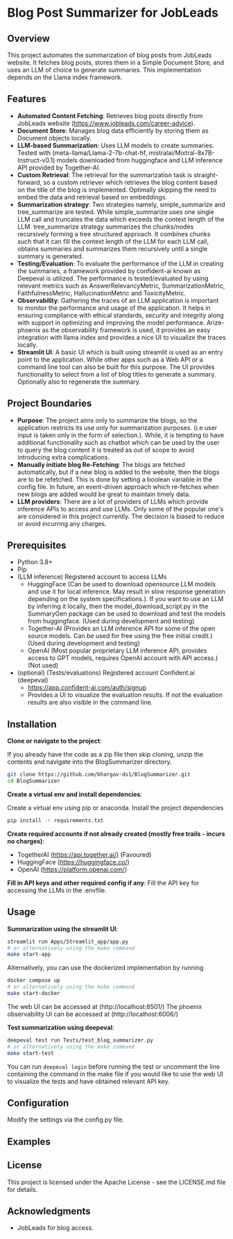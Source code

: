 # Blog Post Summarizer for JobLeads

## Overview

This project automates the summarization of blog posts from JobLeads website. It fetches blog posts, stores them in a
Simple Document Store, and uses an LLM of choice to generate summaries. This implementation depends on the Llama index
framework.

## Features

- **Automated Content Fetching**: Retrieves blog posts directly from JobLeads
  website (https://www.jobleads.com/career-advice).
- **Document Store**: Manages blog data efficiently by storing them as Document objects locally.
- **LLM-based Summarization**: Uses LLM models to create summaries. Tested with (meta-llama/Llama-2-7b-chat-hf,
  mistralai/Mixtral-8x7B-Instruct-v0.1) models downloaded from huggingface and LLM inference API provided by
  Together-AI.
- **Custom Retrieval**: The retrieval for the summarization task is straight-forward, so a custom retriever which
  retrieves the blog content based on the title of the blog is implemented. Optimally skipping the need to embed the
  data and retrieval based on embeddings.
- **Summarization strategy**: Two strategies namely, simple_summarize and tree_summarize are tested. While
  simple_summarize uses one single LLM call and truncates the data which exceeds the context length of the LLM.
  tree_summarize strategy summarizes the chunks/nodes recursively forming a tree structured approach. It combines chunks
  such that it can fill the context
  length of the LLM for each LLM call, obtains summaries and summarizes them recursively until a single summary is
  generated.
- **Testing/Evaluation**: To evaluate the performance of the LLM in creating the summaries, a framework provided by
  confident-ai known as Deepeval is utilized. The performance is tested/evaluated by using relevant metrics such as
  AnswerRelevancyMetric, SummarizationMetric, FaithfulnessMetric, HallucinationMetric and ToxicityMetric.
- **Observability**: Gathering the traces of an LLM application is important to monitor the performance and usage of the
  application. It helps in ensuring compliance with ethical standards, security and integrity along with support in
  optimizing and improving the model performance. Arize-phoenix as the observability framework is used, it provides an
  easy integration with llama index and provides a nice UI to visualize the traces locally.
- **Streamlit UI**: A basic UI which is built using streamlit is used as an entry point to the application. While other
  apps such as a Web API or a command line tool can also be built for this purpose. The UI provides functionality to
  select from a list of blog titles to generate a summary. Optionally also to regenerate the summary.

## Project Boundaries

- **Purpose**: The project aims only to summarize the blogs, so the application restricts its use only for summarization
  purposes. (i.e user input is taken only in the form of selection.). While, it is tempting to have additional
  functionality such as chatbot which can be used by the user to query the blog content it is treated as out of scope to
  avoid introducing extra complications.
- **Manually initiate blog Re-Fetching**: The blogs are fetched automatically, but if a new blog is added to the
  website, then the blogs are to be refetched. This is done by setting a boolean variable in the config file. In future,
  an event-driven approach which re-fetches when new blogs are added would be great to maintain timely data.
- **LLM providers**: There are a lot of providers of LLMs which provide inference APIs to access and use LLMs. Only some
  of the popular one's are considered in this project currently. The decision is biased to reduce or avoid incurring any
  charges.

## Prerequisites

- Python 3.8+
- Pip
- (LLM inference) Registered account to access LLMs
    - HuggingFace (Can be used to download opensource LLM models and use it for local inference. May result in slow
      response generation depending on the system specifications.). If you want to use an LLM by inferring it locally,
      then the model_download_script.py in the SummaryGen package can be used to download and test the models from
      huggingface. (Used during development and testing)
    - Together-AI (Provides an LLM inference API for some of the open source models. Can be used for free using the free
      initial credit.) (Used during development and testing)
    - OpenAI (Most popular proprietary LLM inference API, provides access to GPT models, requires OpenAI account with
      API access.) (Not used)
- (optional) (Tests/evaluations) Registered account Confident.ai (deepeval)
    - https://app.confident-ai.com/auth/signup
    - Provides a UI to visualize the evaluation results. If not the evaluation results are also visible in the
      command line.

## Installation

**Clone or navigate to the project**:

If you already have the code as a zip file then skip cloning, unzip the contents and navigate into the BlogSummarizer
directory.

```bash
git clone https://github.com/bhargav-ds1/BlogSummarizer.git
cd BlogSummarizer
```

**Create a virtual env and install dependencies**:

Create a virtual env using pip or anaconda.
Install the project dependencies

```bash
pip install -r requirements.txt
```

**Create required accounts if not already created (mostly free trails - incurs no charges)**:

- TogetherAI (https://api.together.ai/) (Favoured)
- HuggingFace (https://huggingface.co/)
- OpenAI (https://platform.openai.com/)

**Fill in API keys and other required config if any**:
Fill the API key for accessing the LLMs in the .envfile.

## Usage

**Summarization using the streamlit UI**:

```bash
streamlit run Apps/Streamlit_app/app.py
# or alternatively using the make command
make start-app
```
Alternatively, you can use the dockerized implementation by running 
```bash
docker compose up
# or alternatively using the make command
make start-docker
```
The web UI can be accessed at (http://localhost:8501/)
The phoenix observability UI can be accessed at (http://localhost:6006/)

**Test summarization using deepeval**:

```bash
deepeval test run Tests/test_blog_summarizer.py
# or alternatively using the make command
make start-test
```
You can run `deepeval login` before running the test or uncomment the line containing the command in the make file if
you would like to use the web UI to visualize the
tests and have obtained relevant API key.

## Configuration
Modify the settings via the config.py file.
## Examples

## License

This project is licensed under the Apache License - see the LICENSE.md file for details.

## Acknowledgments

- JobLeads for blog access.


